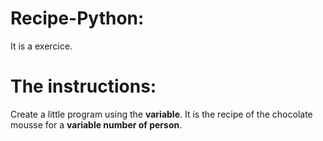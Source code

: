 # Recipe-Python:
It is a exercice.
# The instructions:
Create a little program using the **variable**.
It is the recipe of the chocolate mousse for a **variable number of person**.
